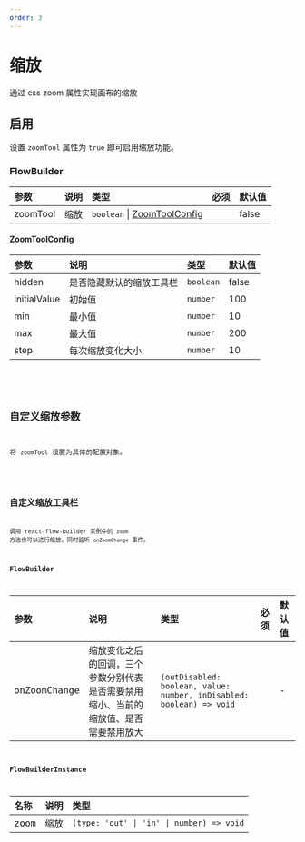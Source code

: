 ```yaml
---
order: 3
---
```


# 缩放

通过 css zoom 属性实现画布的缩放

## 启用

设置 `zoomTool` 属性为 `true` 即可启用缩放功能。

### FlowBuilder

| 参数     | 说明 | 类型                                           | 必须 | 默认值 |
| :------- | :--- | :--------------------------------------------- | :--- | :----- |
| zoomTool | 缩放 | `boolean` \| [ZoomToolConfig](#zoomtoolconfig) |      | false  |

#### ZoomToolConfig

| 参数         | 说明                     | 类型      | 默认值 |
| :----------- | :----------------------- | :-------- | :----- |
| hidden       | 是否隐藏默认的缩放工具栏 | `boolean` | false  |
| initialValue | 初始值                   | `number`  | 100    |
| min          | 最小值                   | `number`  | 10     |
| max          | 最大值                   | `number`  | 200    |
| step         | 每次缩放变化大小         | `number`  | 10     |

<br>

<code src="./demo/zoom/index.tsx" />

## 自定义缩放参数

将 `zoomTool` 设置为具体的配置对象。

<code src="./demo/zoom/config.tsx" />

## 自定义缩放工具栏

调用 react-flow-builder 实例中的 `zoom` 方法也可以进行缩放，同时监听 `onZoomChange` 事件。

### FlowBuilder

| 参数         | 说明                                                                                 | 类型                                                                 | 必须 | 默认值 |
| :----------- | :----------------------------------------------------------------------------------- | :------------------------------------------------------------------- | :--- | :----- |
| onZoomChange | 缩放变化之后的回调，三个参数分别代表是否需要禁用缩小、当前的缩放值、是否需要禁用放大 | `(outDisabled: boolean, value: number, inDisabled: boolean) => void` |      | -      |

### FlowBuilderInstance

| 名称 | 说明 | 类型                                      |
| :--- | :--- | :---------------------------------------- |
| zoom | 缩放 | `(type: 'out' \| 'in' \| number) => void` |

<br>

<code src="./demo/zoom/custom.tsx" />

